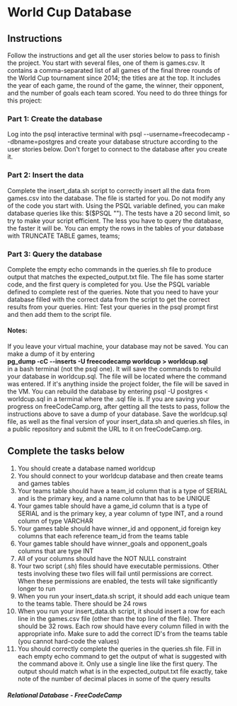 <h1>World Cup Database</h1>
<h2>Instructions</h2>
Follow the instructions and get all the user stories below to pass to finish the project.
You start with several files, one of them is games.csv. It contains a comma-separated list of all games of the final three rounds of the World Cup tournament since 2014; the titles are at the top. It includes the year of each game, the round of the game, the winner, their opponent, and the number of goals each team scored. You need to do three things for this project:

<h3>Part 1: Create the database</h3>
Log into the psql interactive terminal with psql --username=freecodecamp --dbname=postgres and create your database structure according to the user stories below.
Don't forget to connect to the database after you create it.
<h3>Part 2: Insert the data</h3>
Complete the insert_data.sh script to correctly insert all the data from games.csv into the database. The file is started for you. Do not modify any of the code you start with. Using the PSQL variable defined, you can make database queries like this: $($PSQL "<query_here>"). The tests have a 20 second limit, so try to make your script efficient. The less you have to query the database, the faster it will be. You can empty the rows in the tables of your database with TRUNCATE TABLE games, teams;
<h3>Part 3: Query the database</h3>
Complete the empty echo commands in the queries.sh file to produce output that matches the expected_output.txt file. The file has some starter code, and the first query is completed for you. Use the PSQL variable defined to complete rest of the queries. Note that you need to have your database filled with the correct data from the script to get the correct results from your queries. Hint: Test your queries in the psql prompt first and then add them to the script file.

<h4>Notes:</h4>
If you leave your virtual machine, your database may not be saved. You can make a dump of it by entering <br>
<b>pg_dump -cC --inserts -U freecodecamp worldcup > worldcup.sql</b> <br>
in a bash terminal (not the psql one). It will save the commands to rebuild your database in worldcup.sql. The file will be located where the command was entered. If it's anything inside the project folder, the file will be saved in the VM. You can rebuild the database by entering psql -U postgres < worldcup.sql in a terminal where the .sql file is.
If you are saving your progress on freeCodeCamp.org, after getting all the tests to pass, follow the instructions above to save a dump of your database. Save the worldcup.sql file, as well as the final version of your insert_data.sh and queries.sh files, in a public repository and submit the URL to it on freeCodeCamp.org.

<h2>Complete the tasks below</h2>
<ol>
<li>You should create a database named worldcup</li>
<li>You should connect to your worldcup database and then create teams and games tables</li>
<li>Your teams table should have a team_id column that is a type of SERIAL and is the primary key, and a name column that has to be UNIQUE</li>
<li>Your games table should have a game_id column that is a type of SERIAL and is the primary key, a year column of type INT, and a round column of type VARCHAR</li>
<li>Your games table should have winner_id and opponent_id foreign key columns that each reference team_id from the teams table</li>
<li>Your games table should have winner_goals and opponent_goals columns that are type INT</li>
<li>All of your columns should have the NOT NULL constraint</li>
<li>Your two script (.sh) files should have executable permissions. Other tests involving these two files will fail until permissions are correct. When these permissions are enabled, the tests will take significantly longer to run</li>
<li>When you run your insert_data.sh script, it should add each unique team to the teams table. There should be 24 rows</li>
<li>When you run your insert_data.sh script, it should insert a row for each line in the games.csv file (other than the top line of the file). There should be 32 rows. Each row should have every column filled in with the appropriate info. Make sure to add the correct ID's from the teams table (you cannot hard-code the values)</li>
<li>You should correctly complete the queries in the queries.sh file. Fill in each empty echo command to get the output of what is suggested with the command above it. Only use a single line like the first query. The output should match what is in the expected_output.txt file exactly, take note of the number of decimal places in some of the query results</li>
</ol>
<h5>Relational Database - FreeCodeCamp</h5>
